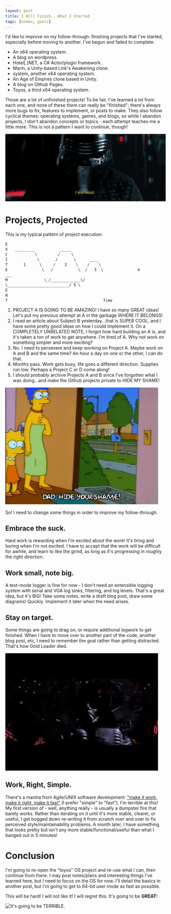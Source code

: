 ```yaml
---
layout: post
title: I Will Finish...What I Started
tags: [osdev, goals]
---
```


I'd like to improve on my follow-through: finishing projects that I've started, especially before moving to another. I've begun and failed to complete:

* An x64 operating system.
* A blog on wordpress.
* Hotel[.]NET, a C# Actor/plugin framework.
* Marin, a Unity-based Link's Awakening clone.
* system, another x64 operating system.
* An Age of Empires clone based in Unity.
* A blog on Github Pages.
* Toyos, a third x64 operating system.

Those are a lot of unfinished projects! To be fair, I've learned a lot from each one, and none of these them can really be "finished"; there's always more bugs to fix, features to implement, or posts to make. They also follow cyclical themes: operating systems, games, and blogs, so while I abandon projects, I don't abandon concepts or topics - each attempt teaches me a little more. This is not a pattern I want to continue, though!

![Since Kylo Ren and Darth Vader both represent me in this analogy, I guess that makes me my own grandpa?](../assets/img/i_will_finish_what_you_started.gif)

# Projects, Projected

This is my typical pattern of project execution:

```
E
X   _________           _____
C            \         /     \
I             \       /       \      ____
T       1      \     /    2    \    /    \
E               \   /           \  /   3  \               4             ___
M                \_/_____________\/        \___________________________/ 5 \
E                       
N
T                                          Time
```
               
1. PROJECT A IS GOING TO BE AMAZING! I have so many GREAT ideas! Let's put my previous attempt at A in the garbage WHERE IT BELONGS!
1. I read an article about Subject B yesterday...that is SUPER COOL, and I have some pretty good ideas on how I could implement it. On a COMPLETELY UNRELATED NOTE, I forgot how hard building an A is, and it's taken a ton of work to get anywhere. I'm tired of A. Why not work on something simpler and more exciting?
3. No. I need to persevere and keep working on Project A. Maybe work on A and B and the same time? An hour a day on one or the other, I can do that.
4. Months pass. Work gets busy, life goes a different direction. Supplies run low. Perhaps a Project C or D come along!
5. I should probably archive Projects A and B since I've forgotten what I was doing...and make the Github projects private to HIDE MY SHAME!

![Off-screen: my Github profile.](../assets/img/hide_your_shame.gif)

So! I need to change some things in order to improve my follow-through.

## Embrace the suck.
Hard work is rewarding when I'm excited about the work! It's tiring and boring when I'm not excited. I have to accept that the work will be difficult for awhile, and learn to like the grind, as long as it's progressing in roughly the right direction.

## Work small, note big.
A text-mode logger is fine for now - I don't need an extensible logging system with serial and VGA log sinks, filtering, and log levels. That's a great idea, but it's BIG! Take some notes, write a draft blog post, draw some diagrams! Quickly. Implement it later when the need arises.

## Stay on target.
Some things are going to drag on, or require additional legwork to get finished. When I have to move over to another part of the code, another blog post, etc, I need to remember the goal rather than getting distracted. That's how Gold Leader died.

![Still better than texting and driving.](../assets/img/gold_leader.gif)

## Work, Right, Simple.
There's a mantra from Agile/UNIX software development: ["make it work, make it right, make it fast"](http://wiki.c2.com/?MakeItWorkMakeItRightMakeItFast) (I prefer "simple" to "fast"). I'm terrible at this! My first version of - well, anything really - is usually a dumpster fire that barely works. Rather than iterating on it until it's more stable, clearer, or useful, I get bogged down re-writing it from scratch over and over to fix perceived style/maintainability problems. A month later, I have something that looks pretty but isn't any more stable/functional/useful than what I banged out in 5 minutes! 

# Conclusion

I'm going to re-open the "toyos" OS project and re-use what I can, then continue from there. I may post notes/plans and interesting things I've learned here, but I need to focus on the OS for now. I'll detail the basics in another post, but I'm going to get to 64-bit user mode as fast as possible.

This will be hard! I will not like it! I will regret this. It's going to be **GREAT**!

![It's going to be *TERRIBLE.*](../assets/img/this_is_gonna_suck.gif)